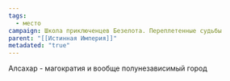 ```yaml
---
tags:
  - место
campaign: Школа приключенцев Безелота. Переплетенные судьбы
parent: "[[Истинная Империя]]"
metadated: "true"
---
```


Алсахар - магократия и вообще полунезависимый город